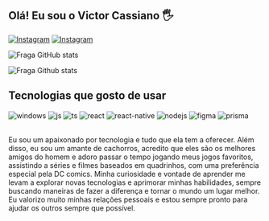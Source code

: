 ## Olá! Eu sou o Victor Cassiano 🖐️
[
![Instagram](https://img.shields.io/badge/LinkedIn-0077B5?style=for-the-badge&logo=linkedin&logoColor=white)](https://www.linkedin.com/in/victor-c-69957912a/)
[![Instagram](https://img.shields.io/badge/Instagram-E4405F?style=for-the-badge&logo=instagram&logoColor=white)](https://www.instagram.com/vitu.cassiano/)


![Fraga GitHub stats](https://github-readme-stats.vercel.app/api?username=Victorcassiano&show_icons=true&theme=dracula&count_private=true)

![Fraga Github stats](https://github-readme-stats.vercel.app/api/top-langs/?username=Victorcassiano&theme=dracula&&hide_progress=true)
## Tecnologias que gosto de usar

<div style="display: inline_block">
<img align="center" alt="windows" src="https://img.shields.io/badge/Windows-0078D6?style=for-the-badge&logo=windows&logoColor=white" />
  <img align="center" alt="js" src="https://img.shields.io/badge/JavaScript-F7DF1E?style=for-the-badge&logo=javascript&logoColor=black" />
  <img align="center" alt="ts" src="https://img.shields.io/badge/TypeScript-007ACC?style=for-the-badge&logo=typescript&logoColor=white" />
  <img align="center" alt="react" src="https://img.shields.io/badge/React-20232A?style=for-the-badge&logo=react&logoColor=61DAFB" />
  <img align="center" alt="react-native" src="https://img.shields.io/badge/React_Native-20232A?style=for-the-badge&logo=react&logoColor=61DAFB"/>
  <img align="center" alt="nodejs" src="https://img.shields.io/badge/Node.js-43853D?style=for-the-badge&logo=node.js&logoColor=white" />
  <img align="center" alt="figma" src="https://img.shields.io/badge/Figma-F24E1E?style=for-the-badge&logo=figma&logoColor=white" />
  <img align="center" alt="prisma" src="https://img.shields.io/badge/Prisma-3982CE?style=for-the-badge&logo=Prisma&logoColor=white" />
</div><br/>

Eu sou um apaixonado por tecnologia e tudo que ela tem a oferecer. Além disso, eu sou um amante de cachorros, acredito que eles são os melhores amigos do homem e adoro passar o tempo jogando meus jogos favoritos, assistindo a séries e filmes baseados em quadrinhos, com uma preferência especial pela DC comics. Minha curiosidade e vontade de aprender me levam a explorar novas tecnologias e aprimorar minhas habilidades, sempre buscando maneiras de fazer a diferença e tornar o mundo um lugar melhor. Eu valorizo muito minhas relações pessoais e estou sempre pronto para ajudar os outros sempre que possível.
